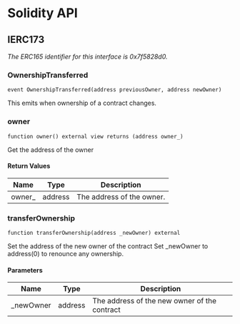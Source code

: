 # Solidity API

## IERC173

_The ERC165 identifier for this interface is 0x7f5828d0._

### OwnershipTransferred

```solidity
event OwnershipTransferred(address previousOwner, address newOwner)
```

This emits when ownership of a contract changes.

### owner

```solidity
function owner() external view returns (address owner_)
```

Get the address of the owner

#### Return Values

| Name | Type | Description |
| ---- | ---- | ----------- |
| owner_ | address | The address of the owner. |

### transferOwnership

```solidity
function transferOwnership(address _newOwner) external
```

Set the address of the new owner of the contract
Set _newOwner to address(0) to renounce any ownership.

#### Parameters

| Name | Type | Description |
| ---- | ---- | ----------- |
| _newOwner | address | The address of the new owner of the contract |

